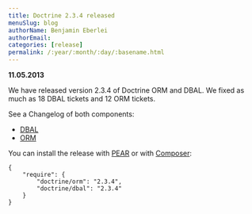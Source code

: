 ```yaml
---
title: Doctrine 2.3.4 released
menuSlug: blog
authorName: Benjamin Eberlei 
authorEmail: 
categories: [release]
permalink: /:year/:month/:day/:basename.html
---
```

**11.05.2013**

We have released version 2.3.4 of Doctrine ORM and DBAL. We fixed as
much as 18 DBAL tickets and 12 ORM tickets.

See a Changelog of both components:

-   [DBAL](http://www.doctrine-project.org/jira/browse/DBAL/fixforversion/10421)
-   [ORM](http://www.doctrine-project.org/jira/browse/DDC/fixforversion/10420)

You can install the release with
[PEAR](http://pear.doctrine-project.org) or with
[Composer](http://www.packagist.org):

    {
        "require": {
            "doctrine/orm": "2.3.4",
            "doctrine/dbal": "2.3.4"
        }
    }
